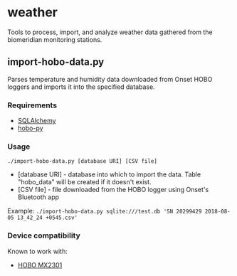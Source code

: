 # weather
Tools to process, import, and analyze weather data gathered from the biomeridian monitoring stations.

## import-hobo-data.py
Parses temperature and humidity data downloaded from Onset HOBO loggers and imports it into the specified database.

### Requirements
* [SQLAlchemy](https://www.sqlalchemy.org/)
* [hobo-py](https://github.com/nationalparkservice/hobo-py)

### Usage
`./import-hobo-data.py [database URI] [CSV file]`
* [database URI] - database into which to import the data. Table "hobo_data" will be created if it doesn't exist.
* [CSV file] - file downloaded from the HOBO logger using Onset's Bluetooth app

Example: `./import-hobo-data.py sqlite:///test.db 'SN 20299429 2018-08-05 13_42_24 +0545.csv'`

### Device compatibility
Known to work with:
* [HOBO MX2301](https://www.onsetcomp.com/products/data-loggers/mx2301)
